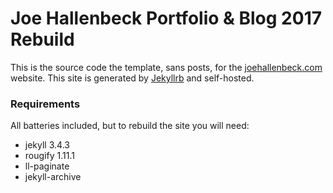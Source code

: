 Joe Hallenbeck Portfolio & Blog 2017 Rebuild
===============================================================================

This is the source code the template, sans posts, for the 
[joehallenbeck.com][] website. This site is generated by [Jekyllrb][] and
self-hosted.

### Requirements

All batteries included, but to rebuild the site you will need:

- jekyll 3.4.3
- rougify 1.11.1
- ll-paginate
- jekyll-archive

[joehallenbeck.com]: https://joehallenbeck.com
[Jekyllrb]: https://jekyllrb.com
